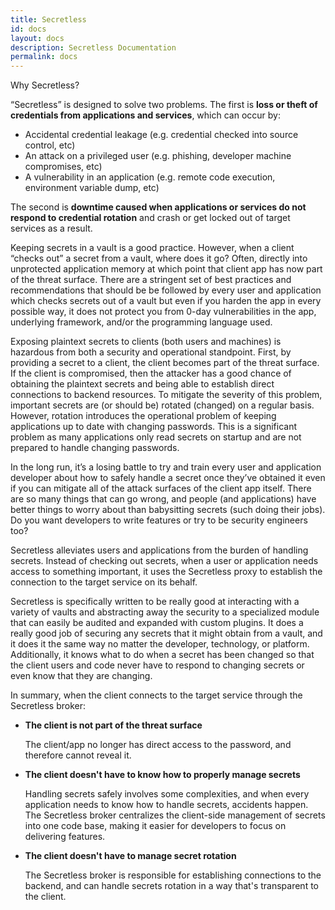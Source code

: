```yaml
---
title: Secretless
id: docs
layout: docs
description: Secretless Documentation
permalink: docs
---
```


  <p class="card-heading">Why Secretless?</p>

  “Secretless” is designed to solve two problems. The first is **loss or theft of credentials from applications and services**, which can occur by:

  - Accidental credential leakage (e.g. credential checked into source control, etc)
  - An attack on a privileged user (e.g. phishing, developer machine compromises, etc)
  - A vulnerability in an application (e.g. remote code execution, environment variable dump, etc)

  The second is **downtime caused when applications or services do not respond to credential rotation** and crash or get locked out of target services as a result.

  Keeping secrets in a vault is a good practice. However, when a client “checks out” a secret from a vault, where does it go? Often, directly into unprotected application memory at which point that client app has now part of the threat surface. There are a stringent set of best practices and recommendations that should be be followed by every user and application which checks secrets out of a vault but even if you harden the app in every possible way, it does not protect you from 0-day vulnerabilities in the app, underlying framework, and/or the programming language used.

  Exposing plaintext secrets to clients (both users and machines) is hazardous from both a security and operational standpoint. First, by providing a secret to a client, the client becomes part of the threat surface. If the client is compromised, then the attacker has a good chance of obtaining the plaintext secrets and being able to establish direct connections to backend resources. To mitigate the severity of this problem, important secrets are (or should be) rotated (changed) on a regular basis. However, rotation introduces the operational problem of keeping applications up to date with changing passwords. This is a significant problem as many applications only read secrets on startup and are not prepared to handle changing passwords.

  In the long run, it’s a losing battle to try and train every user and application developer about how to safely handle a secret once they’ve obtained it even if you can mitigate all of the attack surfaces of the client app itself. There are so many things that can go wrong, and people (and applications) have better things to worry about than babysitting secrets (such doing their jobs). Do you want developers to write features or try to be security engineers too?

  Secretless alleviates users and applications from the burden of handling secrets. Instead of checking out secrets, when a user or application needs access to something important, it uses the Secretless proxy to establish the connection to the target service on its behalf.

  Secretless is specifically written to be really good at interacting with a variety of vaults and abstracting away the security to a specialized module that can easily be audited and expanded with custom plugins. It does a really good job of securing any secrets that it might obtain from a vault, and it does it the same way no matter the developer, technology, or platform. Additionally, it knows what to do when a secret has been changed so that the client users and code never have to respond to changing secrets or even know that they are changing.

  In summary, when the client connects to the target service through the Secretless broker:

  - **The client is not part of the threat surface**

    The client/app no longer has direct access to the password, and therefore cannot reveal it.

  - **The client doesn't have to know how to properly manage secrets**

    Handling secrets safely involves some complexities, and when every application needs to know how to handle secrets, accidents happen. The Secretless broker centralizes the client-side management of secrets into one code base, making it easier for developers to focus on delivering features.

  - **The client doesn't have to manage secret rotation**

    The Secretless broker is responsible for establishing connections to the backend, and can handle secrets rotation in a way that's transparent to the client.
